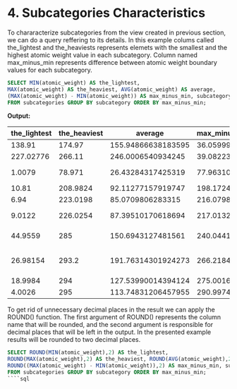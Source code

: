 # 4. Subcategories Characteristics

To chararacterize subcategories from the view created in previous
section, we can do a query reffering to its details.
In this example colums called the_lightest and the_heaviests
represents elemets with the smallest and the highest atomic
weight value in each subcategory.
Column named max_minus_min represents difference between 
atomic weight boundary values for each subcategory.

````sql
SELECT MIN(atomic_weight) AS the_lightest,                     
MAX(atomic_weight) AS the_heaviest, AVG(atomic_weight) AS average, 
(MAX(atomic_weight) - MIN(atomic_weight)) AS max_minus_min, subcategory 
FROM subcategories GROUP BY subcategory ORDER BY max_minus_min;
````



**Output:**

| the_lightest |  the_heaviest	|      average	          |     max_minus_min	   |    subcategory               |
|---------------|---------------|-------------------------|----------------------|------------------------------|
| 138.91	      |     174.97	  |    155.94866638183595   | 	  36.059998	       |       Lanthanides            |
| 227.02776	    |     266.11	  |    246.0006540934245	  |     39.08223	       |       Actinides              |
| 1.0079	      |     78.971	  |    26.43284317425319	  |     77.963104	       |       Reactive nonmetals     |
| 10.81	        |     208.9824	|    92.11277157919747	  |     198.17241	       |       Metalloids             |
| 6.94	        |     223.0198	|    85.0709806283315	    |     216.0798	       |       Alkali metals          |
| 9.0122	      |     226.0254	|    87.39510170618694	  |     217.0132	       |       Alkaline earth metals  |
| 44.9559	      |     285	      |    150.6943127481561	  |     240.0441	       |       Transition metals      |
| 26.98154	    |     293.2	    |    191.76314301924273	  |     266.21848	       |       Post-transition metals |
| 18.9984	      |     294	      |    127.53990014394124  	|     275.0016	       |       Halogens               |
| 4.0026	      |     295	      |    113.74831206457955  	|     290.9974	       |       Noble gases            |

To get rid of unnecessary decimal places in the result we can apply the ROUND() function.
The first argument of ROUND() represents the column name that will be rounded,
and the second argument is responsible for decimal places that will be left in the output.
In the presented example results will be rounded to two decimal places. 

````sql
SELECT ROUND(MIN(atomic_weight),2) AS the_lightest,                     
ROUND(MAX(atomic_weight),2) AS the_heaviest, ROUND(AVG(atomic_weight),2) AS average, 
ROUND((MAX(atomic_weight) - MIN(atomic_weight)),2) AS max_minus_min, subcategory 
FROM subcategories GROUP BY subcategory ORDER BY max_minus_min;
````sql
